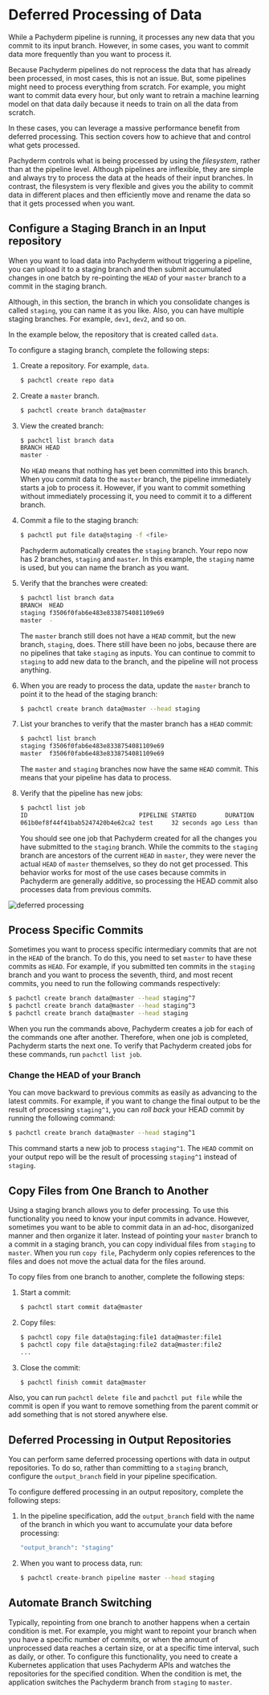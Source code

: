 # Deferred Processing of Data

While a Pachyderm pipeline is running, it processes any new data that you commit
to its input branch. However, in some cases, you want to commit data more
frequently than you want to process it.

Because Pachyderm pipelines do not reprocess the data that has already been
processed, in most cases, this is not an issue. But, some pipelines might need
to process everything from scratch. For example, you might want to commit data
every hour, but only want to retrain a machine learning model on that data daily
because it needs to train on all the data from scratch.

In these cases, you can leverage a massive performance benefit from deferred
processing. This section covers how to achieve that and control what gets
processed.

Pachyderm controls what is being processed by using the _filesystem_, rather
than at the pipeline level. Although pipelines are inflexible, they are simple
and always try to process the data at the heads of their input branches. In
contrast, the filesystem is very flexible and gives you the ability to commit
data in different places and then efficiently move and rename the data so that
it gets processed when you want.

## Configure a Staging Branch in an Input repository

When you want to load data into Pachyderm without triggering a pipeline, you can
upload it to a staging branch and then submit accumulated changes in one batch
by re-pointing the `HEAD` of your `master` branch to a commit in the staging
branch.

Although, in this section, the branch in which you consolidate changes is called
`staging`, you can name it as you like. Also, you can have multiple staging
branches. For example, `dev1`, `dev2`, and so on.

In the example below, the repository that is created called `data`.

To configure a staging branch, complete the following steps:

1. Create a repository. For example, `data`.

    ```bash
    $ pachctl create repo data
    ```

1. Create a `master` branch.

    ```bash
    $ pachctl create branch data@master
    ```

1. View the created branch:

    ```bash
    $ pachctl list branch data
    BRANCH HEAD
    master -
    ```

    No `HEAD` means that nothing has yet been committed into this branch. When
    you commit data to the `master` branch, the pipeline immediately starts a
    job to process it. However, if you want to commit something without
    immediately processing it, you need to commit it to a different branch.

1. Commit a file to the staging branch:

    ```bash
    $ pachctl put file data@staging -f <file>
    ```

    Pachyderm automatically creates the `staging` branch. Your repo now has 2
    branches, `staging` and `master`. In this example, the `staging` name is
    used, but you can name the branch as you want.

1. Verify that the branches were created:

    ```bash
    $ pachctl list branch data
    BRANCH  HEAD
    staging f3506f0fab6e483e8338754081109e69
    master  -
    ```

    The `master` branch still does not have a `HEAD` commit, but the new branch,
    `staging`, does. There still have been no jobs, because there are no
    pipelines that take `staging` as inputs. You can continue to commit to
    `staging` to add new data to the branch, and the pipeline will not process
    anything.

1. When you are ready to process the data, update the `master` branch to point
   it to the head of the staging branch:

    ```bash
    $ pachctl create branch data@master --head staging
    ```

1. List your branches to verify that the master branch has a `HEAD` commit:

    ```bash
    $ pachctl list branch
    staging f3506f0fab6e483e8338754081109e69
    master  f3506f0fab6e483e8338754081109e69
    ```

    The `master` and `staging` branches now have the same `HEAD` commit. This
    means that your pipeline has data to process.

1. Verify that the pipeline has new jobs:

    ```bash
    $ pachctl list job
    ID                               PIPELINE STARTED        DURATION           RESTART PROGRESS  DL   UL  STATE
    061b0ef8f44f41bab5247420b4e62ca2 test     32 seconds ago Less than a second 0       6 + 0 / 6 108B 24B success
    ```

    You should see one job that Pachyderm created for all the changes you have
    submitted to the `staging` branch. While the commits to the `staging` branch
    are ancestors of the current `HEAD` in `master`, they were never the actual
    `HEAD` of `master` themselves, so they do not get processed. This behavior
    works for most of the use cases because commits in Pachyderm are generally
    additive, so processing the HEAD commit also processes data from previous
    commits.

![deferred processing](../../assets/images/deferred_processing.gif)

## Process Specific Commits

Sometimes you want to process specific intermediary commits that are not in the
`HEAD` of the branch. To do this, you need to set `master` to have these commits
as `HEAD`. For example, if you submitted ten commits in the `staging` branch and
you want to process the seventh, third, and most recent commits, you need to run
the following commands respectively:

```bash
$ pachctl create branch data@master --head staging^7
$ pachctl create branch data@master --head staging^3
$ pachctl create branch data@master --head staging
```

When you run the commands above, Pachyderm creates a job for each of the
commands one after another. Therefore, when one job is completed, Pachyderm
starts the next one. To verify that Pachyderm created jobs for these commands,
run `pachctl list job`.

### Change the HEAD of your Branch

You can move backward to previous commits as easily as advancing to the latest
commits. For example, if you want to change the final output to be the result of
processing `staging^1`, you can _roll back_ your HEAD commit by running the
following command:

```bash
$ pachctl create branch data@master --head staging^1
```

This command starts a new job to process `staging^1`. The `HEAD` commit on your
output repo will be the result of processing `staging^1` instead of `staging`.

## Copy Files from One Branch to Another

Using a staging branch allows you to defer processing. To use this functionality
you need to know your input commits in advance. However, sometimes you want to
be able to commit data in an ad-hoc, disorganized manner and then organize it
later. Instead of pointing your `master` branch to a commit in a staging branch,
you can copy individual files from `staging` to `master`. When you run
`copy file`, Pachyderm only copies references to the files and does not move the
actual data for the files around.

To copy files from one branch to another, complete the following steps:

1. Start a commit:

    ```bash
    $ pachctl start commit data@master
    ```

1. Copy files:

    ```bash
    $ pachctl copy file data@staging:file1 data@master:file1
    $ pachctl copy file data@staging:file2 data@master:file2
    ...
    ```

1. Close the commit:

    ```bash
    $ pachctl finish commit data@master
    ```

Also, you can run `pachctl delete file` and `pachctl put file` while the commit
is open if you want to remove something from the parent commit or add something
that is not stored anywhere else.

## Deferred Processing in Output Repositories

You can perform same deferred processing opertions with data in output
repositories. To do so, rather than committing to a `staging` branch, configure
the `output_branch` field in your pipeline specification.

To configure deffered processing in an output repository, complete the following
steps:

1. In the pipeline specification, add the `output_branch` field with the name of
   the branch in which you want to accumulate your data before processing:

    ```bash
    "output_branch": "staging"
    ```

1. When you want to process data, run:

    ```bash
    $ pachctl create-branch pipeline master --head staging
    ```

## Automate Branch Switching

Typically, repointing from one branch to another happens when a certain
condition is met. For example, you might want to repoint your branch when you
have a specific number of commits, or when the amount of unprocessed data
reaches a certain size, or at a specific time interval, such as daily, or other.
To configure this functionality, you need to create a Kubernetes application
that uses Pachyderm APIs and watches the repositories for the specified
condition. When the condition is met, the application switches the Pachyderm
branch from `staging` to `master`.
